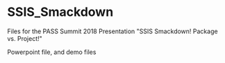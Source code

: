 # SSIS_Smackdown
Files for the PASS Summit 2018 Presentation "SSIS Smackdown! Package vs. Project!"

Powerpoint file, and demo files
